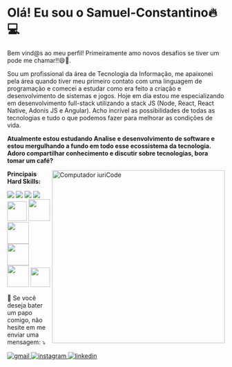 # Olá! Eu sou o  <b> Samuel-Constantino🔥💻</b>

Bem vind@s ao meu perfil!
Primeiramente amo novos desafios se tiver um pode me chamar!!:smile::rofl:.

Sou um profissional da área de Tecnologia da Informação, me apaixonei pela área quando tiver meu primeiro contato com uma linguagem de programação e comecei a estudar como era feito a criação e desenvolvimento de sistemas e jogos.
Hoje em dia estou me especializando em desenvolvimento full-stack utilizando a stack JS (Node, React, React Native, Adonis JS e Angular). Acho incrível as possibilidades de todas as tecnologias e tudo o que podemos fazer para melhorar as condições de vida.

<b>Atualmente estou estudando Analise e desenvolvimento de software e estou mergulhando a fundo em todo esse ecossistema da tecnologia. Adoro compartilhar conhecimento e discutir sobre tecnologias, bora tomar um café?</b>

<img src="https://raw.githubusercontent.com/MicaelliMedeiros/micaellimedeiros/master/image/computer-illustration.png" min-width="400px" max-width="400px" width="400px" align="right" alt="Computador iuriCode">

<div>
  
<b> Principais Hard Skills: </b>

 <img src="https://img.icons8.com/color/48/000000/html-5--v1.png"/>
 <img src="https://img.icons8.com/color/48/000000/css3.png"/>
 <img src="https://img.icons8.com/color/48/000000/javascript--v2.png"/>
 <img src="https://img.icons8.com/color/48/000000/typescript.png"/>
 <img src="https://brandslogos.com/wp-content/uploads/images/large/angular-icon-logo.png" min-width="45px" max-width="45px" width="45px"/>
 <img src="https://www.designbust.com/download/240/png/php_icon512.png" min-width="50px" max-width="50px" width="50px"/>
 <img src="https://hackr.io/tutorials/adonis-js/logo-adonis-js.svg?ver=1557508193" min-width="50px" max-width="50px" width="50px"/>
 <img src="https://www.pngfind.com/pngs/m/685-6854994_react-logo-no-background-hd-png-download.png" max-width="50px" width="50px">
 <img src="https://assets.codepen.io/94311/internal/avatars/users/default.png?fit=crop&format=auto&height=256&version=1560265340&width=256" min-width="50px" max-width="50px" width="50px"/>
 <img src="[https://www.kindpng.com/picc/m/355-3557482_flutter-logo-png-transparent-png.png](https://user-images.githubusercontent.com/51419598/152648731-567997ec-ac1c-4a9c-a816-a1fb1882abbe.png)" min-width="45px" max-width="45px" width="45px"/>
  
  
  
  
  
  
   
  <p align="left">
  💌 Se você deseja bater um papo comigo, não hesite em me enviar uma mensagem: ⤵️
</p>

  
  <a href="mailto:sssamuell95@gmail.com"> <img src="https://img.shields.io/badge/Gmail-D14836?style=for-the-badge&logo=gmail&logoColor=white" alt="gmail" > </a>
  <a href="https://www.instagram.com/samuelconstantine_/"> <img src="https://img.shields.io/badge/Instagram-E4405F?style=for-the-badge&logo=instagram&logoColor=white" alt="instagram" > </a>
  <a href="https://www.linkedin.com/in/samuel-constantino-3b931b1b7/"> <img src="https://img.shields.io/badge/LinkedIn-0077B5?style=for-the-badge&logo=linkedin&logoColor=white" alt="linkedin" > </a>
<br>
  </div>
